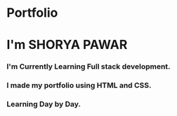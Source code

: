 # Portfolio
<h1>I'm SHORYA PAWAR </h1>
<h3>I'm Currently Learning Full stack development.</h3>
<h3>I made my portfolio using HTML and CSS.</h3> 
<h3>Learning Day by Day.</h3>
